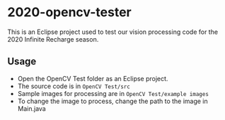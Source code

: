 # 2020-opencv-tester

This is an Eclipse project used to test our vision processing code for the 2020 Infinite Recharge season.

## Usage

- Open the OpenCV Test folder as an Eclipse project.
- The source code is in `OpenCV Test/src`
- Sample images for processing are in `OpenCV Test/example images`
- To change the image to process, change the path to the image in Main.java
